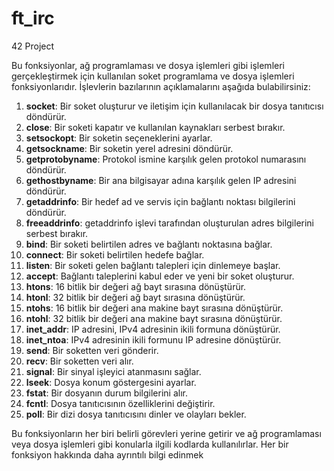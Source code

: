 # ft_irc
42 Project

Bu fonksiyonlar, ağ programlaması ve dosya işlemleri gibi işlemleri gerçekleştirmek için kullanılan soket programlama ve dosya işlemleri fonksiyonlarıdır. İşlevlerin bazılarının açıklamalarını aşağıda bulabilirsiniz:

1. **socket**: Bir soket oluşturur ve iletişim için kullanılacak bir dosya tanıtıcısı döndürür.
2. **close**: Bir soketi kapatır ve kullanılan kaynakları serbest bırakır.
3. **setsockopt**: Bir soketin seçeneklerini ayarlar.
4. **getsockname**: Bir soketin yerel adresini döndürür.
5. **getprotobyname**: Protokol ismine karşılık gelen protokol numarasını döndürür.
6. **gethostbyname**: Bir ana bilgisayar adına karşılık gelen IP adresini döndürür.
7. **getaddrinfo**: Bir hedef ad ve servis için bağlantı noktası bilgilerini döndürür.
8. **freeaddrinfo**: getaddrinfo işlevi tarafından oluşturulan adres bilgilerini serbest bırakır.
9. **bind**: Bir soketi belirtilen adres ve bağlantı noktasına bağlar.
10. **connect**: Bir soketi belirtilen hedefe bağlar.
11. **listen**: Bir soketi gelen bağlantı talepleri için dinlemeye başlar.
12. **accept**: Bağlantı taleplerini kabul eder ve yeni bir soket oluşturur.
13. **htons**: 16 bitlik bir değeri ağ bayt sırasına dönüştürür.
14. **htonl**: 32 bitlik bir değeri ağ bayt sırasına dönüştürür.
15. **ntohs**: 16 bitlik bir değeri ana makine bayt sırasına dönüştürür.
16. **ntohl**: 32 bitlik bir değeri ana makine bayt sırasına dönüştürür.
17. **inet_addr**: IP adresini, IPv4 adresinin ikili formuna dönüştürür.
18. **inet_ntoa**: IPv4 adresinin ikili formunu IP adresine dönüştürür.
19. **send**: Bir soketten veri gönderir.
20. **recv**: Bir soketten veri alır.
21. **signal**: Bir sinyal işleyici atanmasını sağlar.
22. **lseek**: Dosya konum göstergesini ayarlar.
23. **fstat**: Bir dosyanın durum bilgilerini alır.
24. **fcntl**: Dosya tanıtıcısının özelliklerini değiştirir.
25. **poll**: Bir dizi dosya tanıtıcısını dinler ve olayları bekler.

Bu fonksiyonların her biri belirli görevleri yerine getirir ve ağ programlaması veya dosya işlemleri gibi konularla ilgili kodlarda kullanılırlar. Her bir fonksiyon hakkında daha ayrıntılı bilgi edinmek